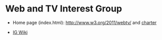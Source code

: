# Web and TV Interest Group
* Home page (index.html): http://www.w3.org/2011/webtv/ and [charter](http://www.w3.org/2012/11/webTVIGcharter.html)

* [IG Wiki](https://www.w3.org/2011/webtv/wiki/Main_Page)

